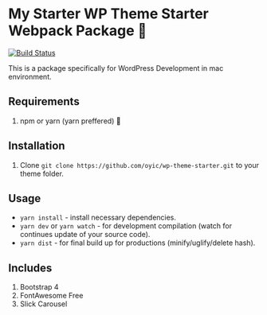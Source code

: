 # My Starter WP Theme Starter Webpack Package :metal:
[![Build Status](https://semaphoreci.com/api/v1/oyic/wp-theme-starter/branches/master/badge.svg)](https://semaphoreci.com/oyic/wp-theme-starter)

This is a package specifically for WordPress Development in mac environment.

## Requirements
1. npm or yarn (yarn preffered) :metal:

## Installation
1.  Clone `git clone https://github.com/oyic/wp-theme-starter.git` to your theme folder.

## Usage
* `yarn install` - install necessary dependencies.
* `yarn dev` or `yarn watch` - for development compilation (watch for continues update of your source code).
* `yarn dist` - for final build up for productions (minify/uglify/delete hash).

## Includes

1. Bootstrap 4
2. FontAwesome Free
3. Slick Carousel


